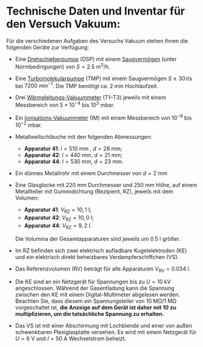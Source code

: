 # Technische Daten und Inventar für den Versuch Vakuum:

Für die verschiedenen Aufgaben des Versuchs Vakuum stehen Ihnen die folgenden Geräte zur Verfügung: 

- Eine [Drehschieberpumpe](https://de.wikipedia.org/wiki/Drehschieberpumpe) (DSP) mit einem [Saugvermögen](https://de.wikipedia.org/wiki/Vakuum-Komponente#Saugverm%C3%B6gen) (unter Normbedingungen) von $S=2.5\ \mathrm{m^{3}/h}$. 

- Eine [Turbomolekularpumpe](https://de.wikipedia.org/wiki/Turbomolekularpumpe) (TMP) mit einem Saugvermögen $S\geq30\,\mathrm{l/s}$ bei $7200\ \mathrm{min}^{-1}$. Die TMP benötigt ca. $2\ \mathrm{min}$ Hochlaufzeit.

- Drei [Wärmeleitungs-Vakuummeter](https://de.wikipedia.org/wiki/Pirani-Vakuummeter) (T1–T3) jeweils mit einem Messbereich von $5\times10^{-4}$ bis $10^{3}\ \mathrm{mbar}$. 

- Ein [Ionisations-Vakuummeter](https://de.wikipedia.org/wiki/Ionisations-Vakuummeter) (IM) mit einem Messbereich von $10^{-9}$ bis $10^{-2}\ \mathrm{mbar}$. 

- Metallwellschläuche mit den folgenden Abmessungen: 

  - **Apparatur 41**: $l=510\ \mathrm{mm}$ , $d=28\ \mathrm{mm}$; 
  - **Apparatur 42**: $l=440\ \mathrm{mm}$, $d=21\ \mathrm{mm}$; 
  - **Apparatur 44**: $l=530\ \mathrm{mm}$, $d=23\ \mathrm{mm}$.

- Ein dünnes Metallrohr mit einem Durchmesser von $d=2\ \mathrm{mm}$

- Eine Glasglocke mit $220\ \mathrm{mm}$ Durchmesser und $250\ \mathrm{mm}$ Höhe, auf einem Metallteller mit Gummidichtung (Rezipient, RZ), jeweils mit dem Volumen:

  - **Apparatur 41**: $V_{\mathrm{RZ}} = 10,1\ \mathrm{l}$;
  - **Apparatur 42**: $V_{\mathrm{RZ}} = 10,0\ \mathrm{l}$;
  - **Apparatur 44**: $V_{\mathrm{RZ}} = 9,2\ \mathrm{l}$.

  Die Volumina der Gesamtapparaturen sind jeweils um $0.5\ \mathrm{l}$ größer. 

- Im RZ befinden sich zwei elektrisch aufladbare Kugelelektroden (KE) und ein elektrisch direkt beheizbares Verdampferschiffchen (VS).

- Das Referenzvolumen (RV) beträgt für alle Apparaturen $V_{\mathrm{RV}}=0.034\ \mathrm{l}$.

- Die KE sind an ein Netzgerät für Spannungen bis zu $U=10\ \mathrm{kV}$ angeschlossen. Während der Gasentladung kann die Spannung zwischen den KE mit einem Digital-Multimeter abgelesen werden. Beachten Sie, dass diesem ein Spannungsteiler von $10\ \mathrm{M\Omega}/1\ \mathrm{M\Omega}$ vorgeschaltet ist, **die Anzeige auf dem Gerät ist daher mit 10 zu multiplizieren, um die tatsächliche Spannung zu erhalten.**  

- Das VS ist mit einer Abschirmung mit Lochblende und einer von außen schwenkbaren Plexiglasplatte versehen. Es wird mit einem Netzgerät für $U=6\ \mathrm{V}$ und $I=50\ \mathrm{A}$ Wechselstrom beheizt. 
